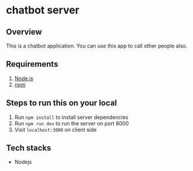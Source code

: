 # chatbot server

## Overview

This is a chatbot application. You can use this app to call other people also.

## Requirements

1. [Node.js](https://nodejs.org/)
2. [npm](https://www.npmjs.com/)

## Steps to run this on your local

1. Run `npm install` to install server dependencies
2. Run `npm run dev` to run the server on port 8000
3. Visit `localhost:3000` on client side

## Tech stacks

- Nodejs
